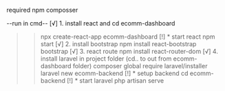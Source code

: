 required 
npm 
composser


--run in cmd--
[√] 1. install react and cd ecomm-dashboard
>> npx create-react-app ecomm-dashboard
[!] * start react 
>> npm start
[√] 2. install bootstrap
>> npm install react-bootstrap bootstrap 
[√] 3. react route
>> npm install react-router-dom
[√] 4. install laravel in project folder (cd.. to out from ecomm-dashboard folder)
>> composer global require laravel/installer
>> laravel new ecomm-backend
[!] * setup backend
>> cd ecomm-backend
[!] * start laravel
>> php artisan serve
